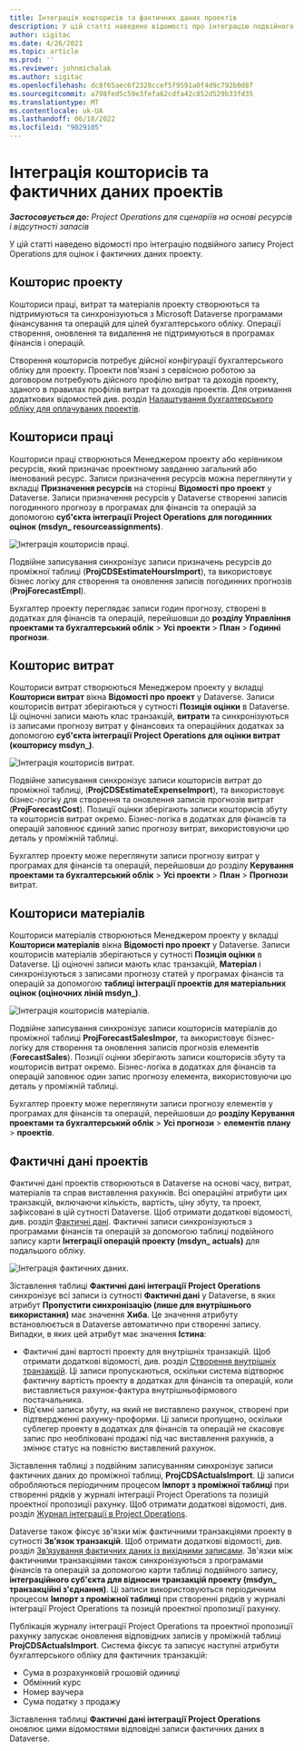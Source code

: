 ```yaml
---
title: Інтеграція кошторисів та фактичних даних проектів
description: У цій статті наведено відомості про інтеграцію подвійного запису Project Operations для оцінок і фактичних даних проекту.
author: sigitac
ms.date: 4/26/2021
ms.topic: article
ms.prod: ''
ms.reviewer: johnmichalak
ms.author: sigitac
ms.openlocfilehash: dc8f65aec6f2328ccef5f9591a0f4d9c792b0d8f
ms.sourcegitcommit: a798fed5c59e3fefa62cdfa42c852d529b33fd35
ms.translationtype: MT
ms.contentlocale: uk-UA
ms.lasthandoff: 06/18/2022
ms.locfileid: "9029105"
---
```

# <a name="project-estimates-and-actuals-integration"></a>Інтеграція кошторисів та фактичних даних проектів

_**Застосовується до:** Project Operations для сценаріїв на основі ресурсів і відсутності запасів_

У цій статті наведено відомості про інтеграцію подвійного запису Project Operations для оцінок і фактичних даних проекту.

## <a name="project-estimates"></a>Кошторис проекту

Кошториси праці, витрат та матеріалів проекту створюються та підтримуються та синхронізуються з Microsoft Dataverse програмами фінансування та операцій для цілей бухгалтерського обліку. Операції створення, оновлення та видалення не підтримуються в програмах фінансів і операцій.

Створення кошторисів потребує дійсної конфігурації бухгалтерського обліку для проекту. Проекти пов'язані з сервісною роботою за договором потребують дійсного профілю витрат та доходів проекту, зданого в правилах профілів витрат та доходів проектів. Для отримання додаткових відомостей див. розділ [Налаштування бухгалтерського обліку для оплачуваних проектів](../project-accounting/configure-accounting-billable-projects.md#configure-project-cost-and-revenue-profile-rules).

## <a name="labor-estimates"></a>Кошториси праці

Кошториси праці створюються Менеджером проекту або керівником ресурсів, який призначає проектному завданню загальний або іменований ресурс. Записи призначення ресурсів можна переглянути у вкладці **Призначення ресурсів** на сторінці **Відомості про проект** у Dataverse. Записи призначення ресурсів у Dataverse створенні записів погодинного прогнозу в програмах для фінансів та операцій за допомогою **суб'єкта інтеграції Project Operations для погодинних оцінок (msdyn\_ resourceassignments)**.

   ![Інтеграція кошторисів праці.](./Media/DW4LaborEstimates.png)

Подвійне записування синхронізує записи призначень ресурсів до проміжної таблиці (**ProjCDSEstimateHoursImport**), та використовує бізнес логіку для створення та оновлення записів погодинних прогнозів (**ProjForecastEmpl**).

Бухгалтер проекту переглядає записи годин прогнозу, створені в додатках для фінансів та операцій, перейшовши до **розділу Управління проектами та бухгалтерський облік** > **Усі проекти** > **План** > **Годинні прогнози**.

## <a name="expense-estimates"></a>Кошторис витрат

Кошториси витрат створюються Менеджером проекту у вкладці **Кошториси витрат** вікна **Відомості про проект** у Dataverse. Записи кошторисів витрат зберігаються у сутності **Позиція оцінки** в Dataverse. Ці оціночні записи мають клас транзакцій, **витрати** та синхронізуються із записами прогнозу витрат у фінансових та операційних додатках за допомогою **суб'єкта інтеграції Project Operations для оцінки витрат (кошторису msdyn\_)**.

   ![Інтеграція кошторисів витрат.](./Media/DW4ExpenseEstimates.png)

Подвійне записування синхронізує записи кошторисів витрат до проміжної таблиці, (**ProjCDSEstimateExpenseImport**), та використовує бізнес-логіку для створення та оновлення записів прогнозів витрат (**ProjForecastCost**). Позиції оцінки зберігають записи кошторисів збуту та кошторисів витрат окремо. Бізнес-логіка в додатках для фінансів та операцій заповнює єдиний запис прогнозу витрат, використовуючи цю деталь у проміжній таблиці.

Бухгалтер проекту може переглянути записи прогнозу витрат у програмах для фінансів та операцій, перейшовши до розділу **Керування проектами та бухгалтерський облік** > **Усі проекти** > **План** > **Прогнози** витрат.

## <a name="material-estimates"></a>Кошториси матеріалів

Кошториси матеріалів створюються Менеджером проекту у вкладці **Кошториси матеріалів** вікна **Відомості про проект** у Dataverse. Записи кошторисів матеріалів зберігаються у сутності **Позиція оцінки** в Dataverse. Ці оціночні записи мають клас транзакцій, **Матеріал** і синхронізуються з записами прогнозу статей у програмах фінансів та операцій за допомогою **таблиці інтеграції проектів для матеріальних оцінок (оціночних ліній msdyn\_)**.

   ![Інтеграція кошторисів матеріалів.](./Media/DW4MaterialEstimates.png)

Подвійне записування синхронізує записи кошторисів матеріалів до проміжної таблиці **ProjForecastSalesImpor**, та використовує бізнес-логіку для створення та оновлення записів прогнозів елементів (**ForecastSales**). Позиції оцінки зберігають записи кошторисів збуту та кошторисів витрат окремо. Бізнес-логіка в додатках для фінансів та операцій заповнює один запис прогнозу елемента, використовуючи цю деталь у проміжній таблиці.

Бухгалтер проекту може переглянути записи прогнозу елементів у програмах для фінансів та операцій, перейшовши до **розділу Керування проектами та бухгалтерський облік** > **Усі прогнози** > **елементів плану** > **проектів**.

## <a name="project-actuals"></a>Фактичні дані проектів

Фактичні дані проектів створюються в Dataverse на основі часу, витрат, матеріалів та справ виставлення рахунків. Всі операційні атрибути цих транзакцій, включаючи кількість, вартість, ціну збуту, та проект, зафіксовані в цій сутності Dataverse. Щоб отримати додаткові відомості, див. розділ [Фактичні дані](../actuals/actuals-overview.md). Фактичні записи синхронізуються з програмами фінансів та операцій за допомогою таблиці подвійного запису карти **Інтеграції операцій проекту (msdyn\_ actuals)** для подальшого обліку.

   ![Інтеграція фактичних даних.](./Media/DW4Actuals.png)

Зіставлення таблиці **Фактичні дані інтеграції Project Operations** синхронізує всі записи із сутності **Фактичні дані** у Dataverse, в яких атрибут **Пропустити синхронізацію (лише для внутрішнього використання)** має значення **Хиба**. Це значення атрибуту встановлюється в Dataverse автоматично при створенні запису. Випадки, в яких цей атрибут має значення **Істина**:

  - Фактичні дані вартості проекту для внутрішніх транзакцій. Щоб отримати додаткові відомості, див. розділ [Створення внутрішніх транзакцій](../project-accounting/create-intercompany-transactions.md). Ці записи пропускаються, оскільки система відтворює фактичну вартість проекту в додатках для фінансів та операцій, коли виставляється рахунок-фактура внутрішньофірмового постачальника.
  - Від'ємні записи збуту, на який не виставлено рахунок, створені при підтвердженні рахунку-проформи. Ці записи пропущено, оскільки сублегер проекту в додатках для фінансів та операцій не скасовує запис про необліковані продажі під час виставлення рахунків, а змінює статус на повністю виставлений рахунок.

Зіставлення таблиці з подвійним записуванням синхронізує записи фактичних даних до проміжної таблиці, **ProjCDSActualsImport**. Ці записи обробляються періодичним процесом **Імпорт з проміжної таблиці** при створенні рядків у журналі інтеграції Project Operations та позицій проектної пропозиції рахунку. Щоб отримати додаткові відомості, див. розділ [Журнал інтеграції в Project Operations](../project-accounting/project-operations-integration-journal.md).

Dataverse також фіксує зв'язки між фактичними транзакціями проекту в сутності **Зв’язок транзакцій**. Щоб отримати додаткові відомості, див. розділ [Зв’язування фактичних даних із вихідними записами](../actuals/linkingactuals.md). Зв'язки між фактичними транзакціями також синхронізуються з програмами фінансів та операцій за допомогою карти таблиці подвійного запису, **інтеграційного суб'єкта для відносин транзакцій проекту (msdyn\_ транзакційні з'єднання)**. Ці записи використовуються періодичним процесом **Імпорт з проміжної таблиці** при створенні рядків у журналі інтеграції Project Operations та позицій проектної пропозиції рахунку.

Публікація журналу інтеграції Project Operations та проектної пропозиції рахунку запускає оновлення відповідних записів у проміжній таблиці **ProjCDSActualsImport**. Система фіксує та записує наступні атрибути бухгалтерського обліку для фактичних транзакцій:

- Сума в розрахунковій грошовій одиниці
- Обмінний курс
- Номер ваучера
- Сума податку з продажу

Зіставлення таблиці **Фактичні дані інтеграції Project Operations** оновлює цими відомостями відповідні записи фактичних даних в Dataverse.
